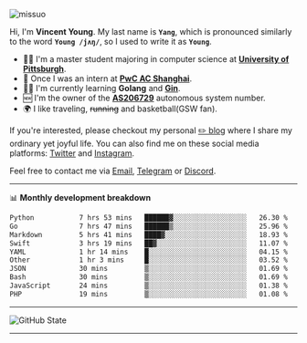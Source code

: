 <p align="left"> <img src="https://komarev.com/ghpvc/?username=missuo&label=Profile%20views&color=0e75b6&style=flat" alt="missuo" /> </p>


Hi, I'm **Vincent Young**. My last name is **`Yang`**, which is pronounced similarly to the word **`Young /jʌŋ/`**, so I used to write it as **`Young`**. 

-  👨‍🎓 I'm a master student majoring in computer science at [**University of Pittsburgh**](https://www.pitt.edu).
-  💼 Once I was an intern at **[PwC AC Shanghai](https://www.linkedin.com/company/pwc-ac-shanghai/)**.
-  👨‍💻 I'm currently learning **Golang** and [**Gin**](https://github.com/gin-gonic/gin).
-  🆕 I'm the owner of the **[AS206729](https://bgp.tools/AS206729)** autonomous system number.
-  🌍 I like traveling, ~~running~~ and basketball(GSW fan).

If you're interested, please checkout my personal [✏️ blog](https://missuo.me/) where I share my ordinary yet joyful life. You can also find me on these social media platforms: [Twitter](https://twitter.com/m1ssuo) and [Instagram](https://www.instagram.com/m1ssuo).

Feel free to contact me via <a href="mailto:i@yyt.moe">Email</a>, [Telegram](https://t.me/missuo) or [Discord](https://discordapp.com/users/missuo#7448).

-------

📊 **Monthly development breakdown**
<!--START_SECTION:waka-->

```txt
Python           7 hrs 53 mins   ██████▓░░░░░░░░░░░░░░░░░░   26.30 %
Go               7 hrs 47 mins   ██████▒░░░░░░░░░░░░░░░░░░   25.96 %
Markdown         5 hrs 41 mins   ████▓░░░░░░░░░░░░░░░░░░░░   18.93 %
Swift            3 hrs 19 mins   ██▓░░░░░░░░░░░░░░░░░░░░░░   11.07 %
YAML             1 hr 14 mins    █░░░░░░░░░░░░░░░░░░░░░░░░   04.15 %
Other            1 hr 3 mins     █░░░░░░░░░░░░░░░░░░░░░░░░   03.52 %
JSON             30 mins         ▒░░░░░░░░░░░░░░░░░░░░░░░░   01.69 %
Bash             30 mins         ▒░░░░░░░░░░░░░░░░░░░░░░░░   01.69 %
JavaScript       24 mins         ▒░░░░░░░░░░░░░░░░░░░░░░░░   01.38 %
PHP              19 mins         ▒░░░░░░░░░░░░░░░░░░░░░░░░   01.08 %
```

<!--END_SECTION:waka-->

-------

![GitHub State](https://github-readme-stats.vercel.app/api?username=missuo&show_icons=true&theme=dracula)

-------

